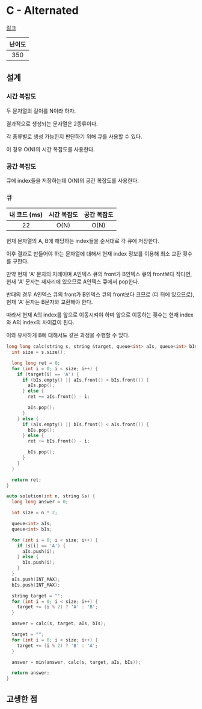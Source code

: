 # C - Alternated

[링크](https://atcoder.jp/contests/abc421/tasks/abc421_c)

| 난이도 |
| :----: |
|  350   |

## 설계

### 시간 복잡도

두 문자열의 길이를 N이라 하자.

결과적으로 생성되는 문자열은 2종류이다.

각 종류별로 생성 가능한지 판단하기 위해 큐를 사용할 수 있다.

이 경우 O(N)의 시간 복잡도를 사용한다.

### 공간 복잡도

큐에 index들을 저장하는데 O(N)의 공간 복잡도를 사용한다.

### 큐

| 내 코드 (ms) | 시간 복잡도 | 공간 복잡도 |
| :----------: | :---------: | :---------: |
|      22      |    O(N)     |    O(N)     |

현재 문자열의 A, B에 해당하는 index들을 순서대로 각 큐에 저장한다.

이후 결과로 만들어야 하는 문자열에 대해서 현재 index 정보를 이용해 최소 교환 횟수를 구한다.

만약 현재 'A' 문자의 차례이며 A인덱스 큐의 front가 B인덱스 큐의 front보다 작다면, 현재 'A' 문자는 제자리에 있으므로 A인덱스 큐에서 pop한다.

반대의 경우 A인덱스 큐의 front가 B인덱스 큐의 front보다 크므로 (더 뒤에 있으므로), 현재 'A' 문자는 B문자와 교환해야 한다.

따라서 현재 A의 index를 앞으로 이동시켜야 하며 앞으로 이동하는 횟수는 현재 index와 A의 index의 차이값이 된다.

이와 유사하게 B에 대해서도 같은 과정을 수행할 수 있다.

```cpp
long long calc(string s, string &target, queue<int> aIs, queue<int> bIs) {
  int size = s.size();

  long long ret = 0;
  for (int i = 0; i < size; i++) {
    if (target[i] == 'A') {
      if (bIs.empty() || aIs.front() < bIs.front()) {
        aIs.pop();
      } else {
        ret += aIs.front() - i;

        aIs.pop();
      }
    } else {
      if (aIs.empty() || bIs.front() < aIs.front()) {
        bIs.pop();
      } else {
        ret += bIs.front() - i;

        bIs.pop();
      }
    }
  }

  return ret;
}

auto solution(int n, string &s) {
  long long answer = 0;

  int size = n * 2;

  queue<int> aIs;
  queue<int> bIs;

  for (int i = 0; i < size; i++) {
    if (s[i] == 'A') {
      aIs.push(i);
    } else {
      bIs.push(i);
    }
  }
  aIs.push(INT_MAX);
  bIs.push(INT_MAX);

  string target = "";
  for (int i = 0; i < size; i++) {
    target += (i % 2) ? 'A' : 'B';
  }

  answer = calc(s, target, aIs, bIs);

  target = "";
  for (int i = 0; i < size; i++) {
    target += (i % 2) ? 'B' : 'A';
  }

  answer = min(answer, calc(s, target, aIs, bIs));

  return answer;
}
```

## 고생한 점
